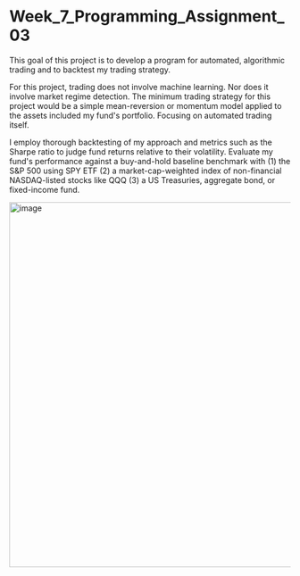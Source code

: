 # Week_7_Programming_Assignment_03

This goal of this project is to develop a program for automated, algorithmic trading and to backtest my trading strategy. 

For this project, trading does not involve machine learning. Nor does it involve market regime detection. The minimum trading strategy for this project would be a simple mean-reversion or momentum model applied to the assets included my fund's portfolio. Focusing on automated trading itself. 

I employ thorough backtesting of my approach and metrics such as the Sharpe ratio to judge fund returns relative to their volatility.  Evaluate my fund's performance against a buy-and-hold baseline benchmark with 
(1) the S&P 500 using SPY ETF
(2) a market-cap-weighted index of non-financial NASDAQ-listed stocks like QQQ
(3) a US Treasuries, aggregate bond, or fixed-income fund.

<img width="1156" height="654" alt="image" src="https://github.com/user-attachments/assets/24666745-f62e-4ab2-8488-154a7f61769b" />
